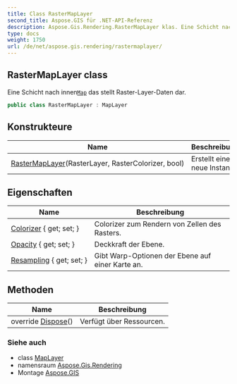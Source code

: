 ```yaml
---
title: Class RasterMapLayer
second_title: Aspose.GIS für .NET-API-Referenz
description: Aspose.Gis.Rendering.RasterMapLayer klas. Eine Schicht nach innenMap das stellt RasterLayerDaten dar.
type: docs
weight: 1750
url: /de/net/aspose.gis.rendering/rastermaplayer/
---
```

## RasterMapLayer class

Eine Schicht nach innen[`Map`](../map/) das stellt Raster-Layer-Daten dar.

```csharp
public class RasterMapLayer : MapLayer
```

## Konstrukteure

| Name | Beschreibung |
| --- | --- |
| [RasterMapLayer](rastermaplayer/)(RasterLayer, RasterColorizer, bool) | Erstellt eine neue Instanz. |

## Eigenschaften

| Name | Beschreibung |
| --- | --- |
| [Colorizer](../../aspose.gis.rendering/rastermaplayer/colorizer/) { get; set; } | Colorizer zum Rendern von Zellen des Rasters. |
| [Opacity](../../aspose.gis.rendering/maplayer/opacity/) { get; set; } | Deckkraft der Ebene. |
| [Resampling](../../aspose.gis.rendering/rastermaplayer/resampling/) { get; set; } | Gibt Warp-Optionen der Ebene auf einer Karte an. |

## Methoden

| Name | Beschreibung |
| --- | --- |
| override [Dispose](../../aspose.gis.rendering/rastermaplayer/dispose/)() | Verfügt über Ressourcen. |

### Siehe auch

* class [MapLayer](../maplayer/)
* namensraum [Aspose.Gis.Rendering](../../aspose.gis.rendering/)
* Montage [Aspose.GIS](../../)


